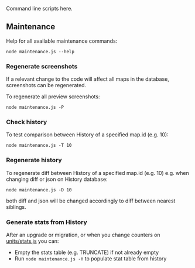 Command line scripts here.

## Maintenance

Help for all available maintenance commands:

`node maintenance.js --help`

### Regenerate screenshots

If a relevant change to the code will affect all maps in the database, screenshots can be regenerated.

To regenerate all preview screenshots:

`node maintenance.js -P`

### Check history

To test comparison between History of a specified map.id (e.g. 10):

`node maintenance.js -T 10`

### Regenerate history

To regenerate diff between History of a specified map.id (e.g. 10) e.g. when changing diff or json on History database:

`node maintenance.js -D 10`

both diff and json will be changed accordingly to diff between nearest siblings.


### Generate stats from History

After an upgrade or migration, or when you change counters on [units/stats.js](units/stats.js) you can:

- Empty the stats table (e.g. TRUNCATE) if not already empty
- Run `node maintenance.js -H` to populate stat table from history

